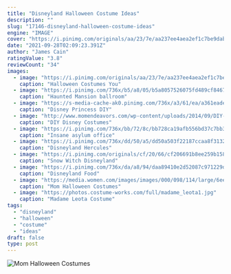 ```yaml
---
title: "Disneyland Halloween Costume Ideas"
description: ""
slug: "17146-disneyland-halloween-costume-ideas"
engine: "IMAGE"
cover: "https://i.pinimg.com/originals/aa/23/7e/aa237ee4aea2ef1c7be9dab2ce53dfb9.jpg"
date: "2021-09-28T02:09:23.391Z"
author: "James Cain"
ratingValue: "3.8"
reviewCount: "34"
images:
  - image: "https://i.pinimg.com/originals/aa/23/7e/aa237ee4aea2ef1c7be9dab2ce53dfb9.jpg"
    caption: "Halloween Costumes You"
  - image: "https://i.pinimg.com/736x/b5/a8/05/b5a8057526075fd489cf8467154d6a43--halloween-ghosts-halloween-dress.jpg"
    caption: "Haunted Mansion ballroom"
  - image: "https://s-media-cache-ak0.pinimg.com/736x/a3/61/ea/a361eade71e2af1d1fda08cb7308a1d4.jpg"
    caption: "Disney Princess DIY"
  - image: "http://www.momendeavors.com/wp-content/uploads/2014/09/DIY-Disney-Costumes-for-Boys-499x1024.jpg"
    caption: "DIY Disney Costumes"
  - image: "https://i.pinimg.com/736x/bb/72/8c/bb728ca19afb556bd37c7bb3234da734.jpg"
    caption: "Insane asylum office"
  - image: "https://i.pinimg.com/736x/dd/50/a5/dd50a503f22187ccaa8f313228e27dab--face-characters-disney-characters.jpg"
    caption: "Disneyland Hercules"
  - image: "https://i.pinimg.com/originals/cf/20/66/cf206691b8ee259b158608952da254d4.jpg"
    caption: "Snow Witch Disneyland"
  - image: "https://i.pinimg.com/736x/da/a8/94/daa89410e2d52087c971229da29e1f69--food-costumes-costume-ideas.jpg"
    caption: "Disneyland Food"
  - image: "https://media.women.com/images/images/000/098/114/large/6ee4d54e2dbf60f782331bf29ab2c6a5-1.jpg?1495730422"
    caption: "Mom Halloween Costumes"
  - image: "https://photos.costume-works.com/full/madame_leota1.jpg"
    caption: "Madame Leota Costume"
tags:
  - "disneyland"
  - "halloween"
  - "costume"
  - "ideas"
draft: false
type: post
---
```



![Mom Halloween Costumes](https://media.women.com/images/images/000/098/114/large/6ee4d54e2dbf60f782331bf29ab2c6a5-1.jpg?1495730422 "Mom Halloween Costumes")


<!--inArticleAds-->

<!--galleryOne-->


<!--inArticleAds-->

<!--galleryTwo-->


<!--galleryThree-->

